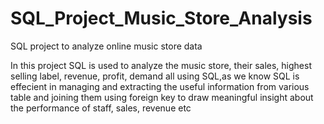 # SQL_Project_Music_Store_Analysis
SQL project to analyze online music store data


In this project SQL is used to analyze the music store, their sales, highest selling label, revenue, profit, demand all using SQL,as we know SQL is effecient in managing and extracting the useful information from various table and joining them using foreign key to draw meaningful insight about the performance of staff, sales, revenue etc
